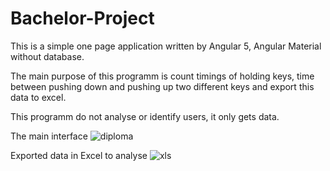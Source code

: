 # Bachelor-Project

This is a simple one page application written by Angular 5, Angular Material without database.

The main purpose of this programm is count timings of holding keys, time between pushing down and pushing up two different keys and export this data to excel.

This programm do not analyse or identify users, it only gets data.

The main interface
![diploma](https://user-images.githubusercontent.com/29919352/65457431-36d41a80-de54-11e9-9092-adf4219f0f13.jpg)

Exported data in Excel to analyse
![xls](https://user-images.githubusercontent.com/29919352/65457635-ab0ebe00-de54-11e9-9943-2c69f6a9aa4f.jpg)

